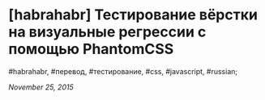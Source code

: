 <script type="text/javascript">
	window.location.href = 'http://habrahabr.ru/post/271379/';
</script>

# [habrahabr] Тестирование вёрстки на визуальные регрессии с помощью PhantomCSS

#habrahabr, #перевод, #тестирование, #css, #javascript, #russian;

_November 25, 2015_
